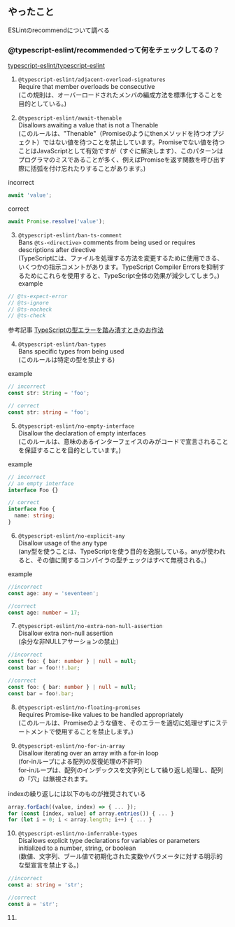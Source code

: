 ## やったこと

ESLintのrecommendについて調べる

### @typescript-eslint/recommendedって何をチェックしてるの？
[typescript-eslint/typescript-eslint](https://github.com/typescript-eslint/typescript-eslint/tree/main/packages/eslint-plugin)  

1. `@typescript-eslint/adjacent-overload-signatures`  
Require that member overloads be consecutive  
(この規則は、オーバーロードされたメンバの編成方法を標準化することを目的としている。)  

2. `@typescript-eslint/await-thenable`  
Disallows awaiting a value that is not a Thenable  
(このルールは、"Thenable"（Promiseのようにthenメソッドを持つオブジェクト）ではない値を待つことを禁止しています。Promiseでない値を待つことはJavaScriptとして有効ですが（すぐに解決します）、このパターンはプログラマのミスであることが多く、例えばPromiseを返す関数を呼び出す際に括弧を付け忘れたりすることがあります。)  

incorrect
```ts
await 'value';
```

correct
```ts
await Promise.resolve('value');
```

3. `@typescript-eslint/ban-ts-comment`  
Bans `@ts-<directive>` comments from being used or requires descriptions after directive  
(TypeScriptには、ファイルを処理する方法を変更するために使用できる、いくつかの指示コメントがあります。TypeScript Compiler Errorsを抑制するためにこれらを使用すると、TypeScript全体の効果が減少してしまう。)  
example
```ts
// @ts-expect-error
// @ts-ignore
// @ts-nocheck
// @ts-check
```
参考記事 [TypeScriptの型エラーを踏み潰すときのお作法](https://qiita.com/uhyo/items/a354d4135e3dec15d01e#%E8%89%B2%E3%80%85%E3%81%AA%E3%82%A8%E3%83%A9%E3%83%BC%E3%81%AE%E6%B6%88%E3%81%97%E6%96%B9)  

4. `@typescript-eslint/ban-types`  
Bans specific types from being used  
(このルールは特定の型を禁止する)  

example
```ts
// incorrect
const str: String = 'foo';

// correct
const str: string = 'foo';
```

5. `@typescript-eslint/no-empty-interface`  
Disallow the declaration of empty interfaces  
(このルールは、意味のあるインターフェイスのみがコードで宣言されることを保証することを目的としています。)  

example
```ts
// incorrect
// an empty interface
interface Foo {}

// correct
interface Foo {
  name: string;
}
```

6. `@typescript-eslint/no-explicit-any`  
Disallow usage of the any type  
(any型を使うことは、TypeScriptを使う目的を逸脱している。anyが使われると、その値に関するコンパイラの型チェックはすべて無視される。)  

example
```ts
//incorrect 
const age: any = 'seventeen';

//correct
const age: number = 17;
```

7. `@typescript-eslint/no-extra-non-null-assertion`  
Disallow extra non-null assertion  
(余分な非NULLアサーションの禁止)  

```ts
//incorrect
const foo: { bar: number } | null = null;
const bar = foo!!!.bar;

//correct
const foo: { bar: number } | null = null;
const bar = foo!.bar;
```

8. `@typescript-eslint/no-floating-promises`  
Requires Promise-like values to be handled appropriately  
(このルールは、Promiseのような値を、そのエラーを適切に処理せずにステートメントで使用することを禁止します。)  


9. `@typescript-eslint/no-for-in-array`  
Disallow iterating over an array with a for-in loop  
(for-inループによる配列の反復処理の不許可)  
for-inループは、配列のインデックスを文字列として繰り返し処理し、配列の「穴」は無視されます。  

indexの繰り返しには以下のものが推奨されている  
```ts
array.forEach((value, index) => { ... });
for (const [index, value] of array.entries()) { ... }
for (let i = 0; i < array.length; i++) { ... }
```

10. `@typescript-eslint/no-inferrable-types`  
Disallows explicit type declarations for variables or parameters initialized to a number, string, or boolean  
(数値、文字列、ブール値で初期化された変数やパラメータに対する明示的な型宣言を禁止する。)  

```ts
//incorrect
const a: string = 'str';

//correct
const a = 'str';
```

11. 





